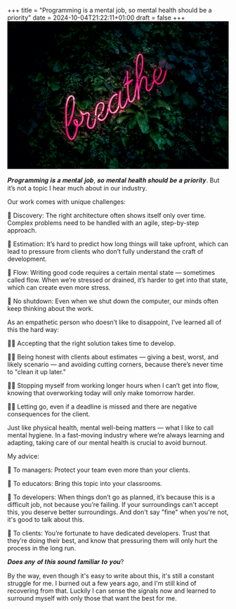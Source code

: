 +++
title = "Programming is a mental job, so mental health should be a priority"
date = 2024-10-04T21:22:11+01:00
draft = false
+++
![](image.jpg)

𝑷𝒓𝒐𝒈𝒓𝒂𝒎𝒎𝒊𝒏𝒈 𝒊𝒔 𝒂 𝒎𝒆𝒏𝒕𝒂𝒍 𝒋𝒐𝒃, 𝒔𝒐 𝒎𝒆𝒏𝒕𝒂𝒍 𝒉𝒆𝒂𝒍𝒕𝒉 𝒔𝒉𝒐𝒖𝒍𝒅 𝒃𝒆 𝒂 𝒑𝒓𝒊𝒐𝒓𝒊𝒕𝒚.
But it’s not a topic I hear much about in our industry.

Our work comes with unique challenges:

👹 Discovery: The right architecture often shows itself only over time. Complex problems need to be handled with an agile, step-by-step approach.

👹 Estimation: It’s hard to predict how long things will take upfront, which can lead to pressure from clients who don’t fully understand the craft of development.

👹 Flow: Writing good code requires a certain mental state — sometimes called flow. When we’re stressed or drained, it’s harder to get into that state, which can create even more stress.

👹 No shutdown: Even when we shut down the computer, our minds often keep thinking about the work.

As an empathetic person who doesn’t like to disappoint, I’ve learned all of this the hard way:

💆‍♂️ Accepting that the right solution takes time to develop.

💆‍♂️ Being honest with clients about estimates — giving a best, worst, and likely scenario — and avoiding cutting corners, because there’s never time to "clean it up later."

💆‍♂️ Stopping myself from working longer hours when I can’t get into flow, knowing that overworking today will only make tomorrow harder.

💆‍♂️ Letting go, even if a deadline is missed and there are negative consequences for the client.

Just like physical health, mental well-being matters — what I like to call mental hygiene. In a fast-moving industry where we’re always learning and adapting, taking care of our mental health is crucial to avoid burnout.

My advice:

🙏 To managers: Protect your team even more than your clients.

🙏 To educators: Bring this topic into your classrooms.

🙏 To developers: When things don’t go as planned, it’s because this is a difficult job, not because you’re failing. If your surroundings can't accept this, you deserve better surroundings. And don't say "fine" when you're not, it's good to talk about this.

🙏 To clients: You’re fortunate to have dedicated developers. Trust that they’re doing their best, and know that pressuring them will only hurt the process in the long run.

𝑫𝒐𝒆𝒔 𝒂𝒏𝒚 𝒐𝒇 𝒕𝒉𝒊𝒔 𝒔𝒐𝒖𝒏𝒅 𝒇𝒂𝒎𝒊𝒍𝒊𝒂𝒓 𝒕𝒐 𝒚𝒐𝒖?

By the way, even though it's easy to write about this, it's still a constant struggle for me. I burned out a few years ago, and I'm still kind of recovering from that. Luckily I can sense the signals now and learned to surround myself with only those that want the best for me.